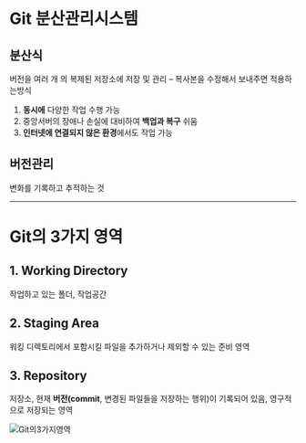 # **Git 분산관리시스템**

## 분산식
버전을 여러 개 의 복제된 저장소에 저장 및 관리 – 복사본을 수정해서 보내주면 적용하는방식
1) **동시에** 다양한 작업 수행 가능 
2) 중앙서버의 장애나 손실에 대비하여 **백업과 복구** 쉬움 
3) **인터넷에 연결되지 않은 환경**에서도 작업 가능

## 버전관리
변화를 기록하고 추적하는 것

---

# Git의 3가지 영역
## 1. **Working Directory** 
작업하고 있는 폴더, 작업공간
## 2. **Staging Area** 
워킹 디렉토리에서 포함시킬 파일을 추가하거나 제외할 수 있는 준비 영역
## 3. **Repository** 
저장소, 현재 **버전(commit**, 변경된 파일들을 저장하는 행위)이 기록되어 있음, 영구적으로 저장되는 영역

![Git의3가지영역](https://s3.ap-south-1.amazonaws.com/s3.studytonight.com/tutorials/uploads/pictures/1622201219-103268.png)

